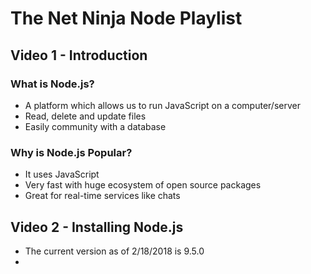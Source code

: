 # The Net Ninja Node Playlist

## Video 1 - Introduction

### What is Node.js?

* A platform which allows us to run JavaScript on a computer/server
* Read, delete and update files
* Easily community with a database

### Why is Node.js Popular?
* It uses JavaScript
* Very fast with huge ecosystem of open source packages
* Great for real-time services like chats

## Video 2 - Installing Node.js

* The current version as of 2/18/2018 is 9.5.0
* 
<!--stackedit_data:
eyJoaXN0b3J5IjpbMTM3OTQ3MjA4NF19
-->